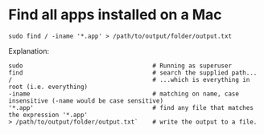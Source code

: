 # Find all apps installed on a Mac

`sudo find / -iname '*.app' > /path/to/output/folder/output.txt`

Explanation:

```
sudo                                    # Running as superuser
find                                    # search the supplied path...
/                                       # ...which is everything in root (i.e. everything)
-iname                                  # matching on name, case insensitive (-name would be case sensitive)
'*.app'                                 # find any file that matches the expression '*.app' 
> /path/to/output/folder/output.txt`    # write the output to a file.
```